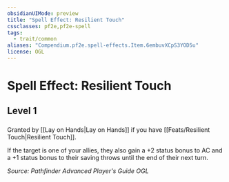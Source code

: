 ```yaml
---
obsidianUIMode: preview
title: "Spell Effect: Resilient Touch"
cssclasses: pf2e,pf2e-spell
tags:
  - trait/common
aliases: "Compendium.pf2e.spell-effects.Item.6embuvXCpS3YOD5u"
license: OGL
---
```

# Spell Effect: Resilient Touch
## Level 1
### 






Granted by [[Lay on Hands|Lay on Hands]] if you have [[Feats/Resilient Touch|Resilient Touch]].

If the target is one of your allies, they also gain a +2 status bonus to AC and a +1 status bonus to their saving throws until the end of their next turn.

*Source: Pathfinder Advanced Player's Guide*
*OGL*